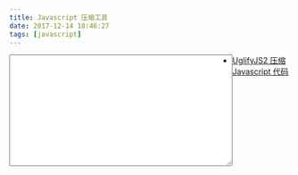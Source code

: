 ```yaml
---
title: Javascript 压缩工具
date: 2017-12-14 18:46:27
tags: [javascript]
---
```




<textarea style="width: 400px;height: 200px;float: left"></textarea>
<!-- <button >压缩</button> -->

- [UglifyJS2 压缩 Javascript 代码](/2017/12/14/uglifyjs/)
